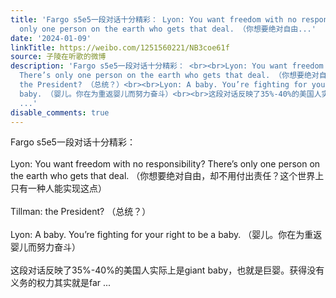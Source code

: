 ```yaml
---
title: 'Fargo s5e5一段对话十分精彩： Lyon: You want freedom with no responsibility? There’s
  only one person on the earth who gets that deal. （你想要绝对自由...'
date: '2024-01-09'
linkTitle: https://weibo.com/1251560221/NB3coe61f
source: 子陵在听歌的微博
description: 'Fargo s5e5一段对话十分精彩： <br><br>Lyon: You want freedom with no responsibility?
  There’s only one person on the earth who gets that deal. （你想要绝对自由，却不用付出责任？这个世界上只有一种人能实现这点）<br><br>Tillman:
  the President? （总统？）<br><br>Lyon: A baby. You’re fighting for your right to be a
  baby. （婴儿。你在为重返婴儿而努力奋斗）<br><br>这段对话反映了35%-40%的美国人实际上是giant baby，也就是巨婴。获得没有义务的权力其实就是far
  ...'
disable_comments: true
---
```

Fargo s5e5一段对话十分精彩： <br><br>Lyon: You want freedom with no responsibility? There’s only one person on the earth who gets that deal. （你想要绝对自由，却不用付出责任？这个世界上只有一种人能实现这点）<br><br>Tillman: the President? （总统？）<br><br>Lyon: A baby. You’re fighting for your right to be a baby. （婴儿。你在为重返婴儿而努力奋斗）<br><br>这段对话反映了35%-40%的美国人实际上是giant baby，也就是巨婴。获得没有义务的权力其实就是far ...